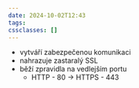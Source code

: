 ```yaml
---
date: 2024-10-02T12:43
tags: 
cssclasses: []
---
```

- vytváří zabezpečenou komunikaci
- nahrazuje zastaralý SSL
- běží zpravidla na vedlejším portu
	- HTTP - 80 -> HTTPS - 443
